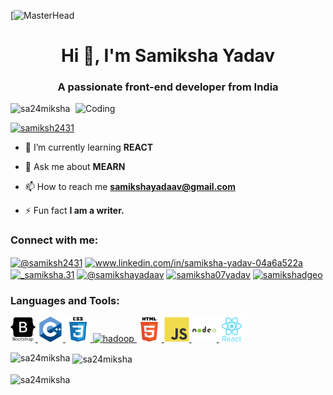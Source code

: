[![MasterHead](https://www.careerguide.com/career/wp-content/uploads/2020/03/giphy-7.gif)
<h1 align="center">Hi 👋, I'm Samiksha Yadav </h1>
<h3 align="center">A passionate front-end developer from India</h3>
<img align="right" alt="Coding" width="400" src="https://res.cloudinary.com/practicaldev/image/fetch/s--2bZIjPGC--/c_limit%2Cf_auto%2Cfl_progressive%2Cq_66%2Cw_880/https://dev-to-uploads.s3.amazonaws.com/i/d4tvukbt5mra37cvwklk.gif">

<p align="left"> <img src="https://komarev.com/ghpvc/?username=sa24miksha&label=Profile%20views&color=0e75b6&style=flat" alt="sa24miksha" /> </p>

<p align="left"> <a href="https://twitter.com/samiksh2431" target="blank"><img src="https://img.shields.io/twitter/follow/samiksh2431?logo=twitter&style=for-the-badge" alt="samiksh2431" /></a> </p>

- 🌱 I’m currently learning **REACT**

- 💬 Ask me about **MEARN**

- 📫 How to reach me **samikshayadaav@gmail.com**

- ⚡ Fun fact **I am a writer.**

<h3 align="left">Connect with me:</h3>
<p align="left">
<a href="https://twitter.com/@samiksh2431" target="blank"><img align="center" src="https://raw.githubusercontent.com/rahuldkjain/github-profile-readme-generator/master/src/images/icons/Social/twitter.svg" alt="@samiksh2431" height="30" width="40" /></a>
<a href="https://linkedin.com/in/www.linkedin.com/in/samiksha-yadav-04a6a522a" target="blank"><img align="center" src="https://raw.githubusercontent.com/rahuldkjain/github-profile-readme-generator/master/src/images/icons/Social/linked-in-alt.svg" alt="www.linkedin.com/in/samiksha-yadav-04a6a522a" height="30" width="40" /></a>
<a href="https://instagram.com/_samiksha.31" target="blank"><img align="center" src="https://raw.githubusercontent.com/rahuldkjain/github-profile-readme-generator/master/src/images/icons/Social/instagram.svg" alt="_samiksha.31" height="30" width="40" /></a>
<a href="https://www.hackerrank.com/@samikshayadaav" target="blank"><img align="center" src="https://raw.githubusercontent.com/rahuldkjain/github-profile-readme-generator/master/src/images/icons/Social/hackerrank.svg" alt="@samikshayadaav" height="30" width="40" /></a>
<a href="https://www.leetcode.com/samiksha07yadav" target="blank"><img align="center" src="https://raw.githubusercontent.com/rahuldkjain/github-profile-readme-generator/master/src/images/icons/Social/leet-code.svg" alt="samiksha07yadav" height="30" width="40" /></a>
<a href="https://auth.geeksforgeeks.org/user/samikshadgeo" target="blank"><img align="center" src="https://raw.githubusercontent.com/rahuldkjain/github-profile-readme-generator/master/src/images/icons/Social/geeks-for-geeks.svg" alt="samikshadgeo" height="30" width="40" /></a>
</p>

<h3 align="left">Languages and Tools:</h3>
<p align="left"> <a href="https://getbootstrap.com" target="_blank" rel="noreferrer"> <img src="https://raw.githubusercontent.com/devicons/devicon/master/icons/bootstrap/bootstrap-plain-wordmark.svg" alt="bootstrap" width="40" height="40"/> </a> <a href="https://www.w3schools.com/cpp/" target="_blank" rel="noreferrer"> <img src="https://raw.githubusercontent.com/devicons/devicon/master/icons/cplusplus/cplusplus-original.svg" alt="cplusplus" width="40" height="40"/> </a> <a href="https://www.w3schools.com/css/" target="_blank" rel="noreferrer"> <img src="https://raw.githubusercontent.com/devicons/devicon/master/icons/css3/css3-original-wordmark.svg" alt="css3" width="40" height="40"/> </a> <a href="https://hadoop.apache.org/" target="_blank" rel="noreferrer"> <img src="https://www.vectorlogo.zone/logos/apache_hadoop/apache_hadoop-icon.svg" alt="hadoop" width="40" height="40"/> </a> <a href="https://www.w3.org/html/" target="_blank" rel="noreferrer"> <img src="https://raw.githubusercontent.com/devicons/devicon/master/icons/html5/html5-original-wordmark.svg" alt="html5" width="40" height="40"/> </a> <a href="https://developer.mozilla.org/en-US/docs/Web/JavaScript" target="_blank" rel="noreferrer"> <img src="https://raw.githubusercontent.com/devicons/devicon/master/icons/javascript/javascript-original.svg" alt="javascript" width="40" height="40"/> </a> <a href="https://nodejs.org" target="_blank" rel="noreferrer"> <img src="https://raw.githubusercontent.com/devicons/devicon/master/icons/nodejs/nodejs-original-wordmark.svg" alt="nodejs" width="40" height="40"/> </a> <a href="https://reactjs.org/" target="_blank" rel="noreferrer"> <img src="https://raw.githubusercontent.com/devicons/devicon/master/icons/react/react-original-wordmark.svg" alt="react" width="40" height="40"/> </a> </p>

<p><img align="left" src="https://github-readme-stats.vercel.app/api/top-langs?username=sa24miksha&show_icons=true&locale=en&layout=compact" alt="sa24miksha" /></p>

<p>&nbsp;<img align="center" src="https://github-readme-stats.vercel.app/api?username=sa24miksha&show_icons=true&locale=en" alt="sa24miksha" /></p>

<p><img align="center" src="https://github-readme-streak-stats.herokuapp.com/?user=sa24miksha&" alt="sa24miksha" /></p>
